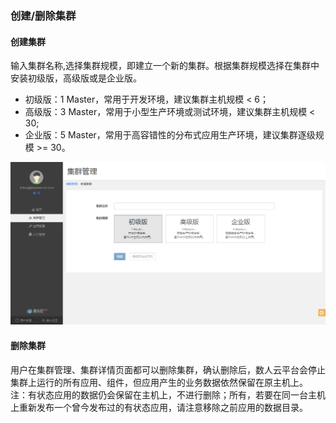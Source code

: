 ### 创建/删除集群

#### 创建集群

输入集群名称,选择集群规模，即建立一个新的集群。根据集群规模选择在集群中安装初级版，高级版或是企业版。
  * 初级版：1 Master，常用于开发环境，建议集群主机规模 < 6；
  * 高级版：3 Master，常用于小型生产环境或测试环境，建议集群主机规模 < 30;
  * 企业版：5 Master，常用于高容错性的分布式应用生产环境，建议集群逐级规模 >= 30。

![](Create_a_new_cluster.png)    

#### 删除集群

用户在集群管理、集群详情页面都可以删除集群，确认删除后，数人云平台会停止集群上运行的所有应用、组件，但应用产生的业务数据依然保留在原主机上。  
注：有状态应用的数据仍会保留在主机上，不进行删除；所有，若要在同一台主机上重新发布一个曾今发布过的有状态应用，请注意移除之前应用的数据目录。  